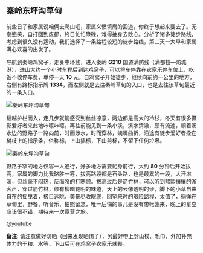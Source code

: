 ## 秦岭东坪沟草甸

前些日子和家属说咱俩去爬山吧，家属义愤填膺的回道，你终于想起来要去了。无奈憨笑，自打回到废都，终日忙忙碌碌，难得抽身去散心。分析了诸多徒步路线，考虑到很久没有运动，我们选择了一条路程较短的徒步路线，第二天一大早和家属满心欢喜的出发了。

导航到秦岭鸡窝子，走关中环线，进入秦岭 **G210** 国道满防线（满都拉—防城港），进山大约一个小时车程后到达鸡窝子，可以将车停靠在农家乐停车位上，吃饭不收停车费，单停一天  **10** 元。自鸡窝子开始徒步，继续向前约一公里的地方，右侧有路标指示牌 **1334**，而左侧就是去往秦岭草甸的入口，也是去往该草甸最近的一条入口。

![秦岭东坪沟草甸](https://cdn.jsdelivr.net/gh/scopor/photos@main/life/秦岭草甸1.jpeg)

翻越护栏而入，走几步就能感受到丝丝凉意，两边都是高大的冷杉，冬天有很多摄影爱好者来此地咔嚓咔嚓。再往前能见到一条小溪，溪水清澈，颇有流速，顺着溪水边的野路子一路向前，时而涉水，时而穿林，蜿蜒曲折，沿途有徒步爱好者拴在树枝上的指示条，俗称标，上山插标，下山剪标，不留下任何垃圾。

![秦岭东坪沟草甸](https://cdn.jsdelivr.net/gh/scopor/photos@main/life/秦岭草甸2.jpeg)

野路子窄的地方仅容一人通行，好多地方需要躬身前行，大约 **80** 分钟后开始拔高，家属的脚力比我略胜一筹，拔高路段都是石头路，也是最累的一段，大汗淋漓，但丝毫不闷热，反而冷的打寒颤。拔高过后是箭竹林，可以听到熙熙攘攘的游客声，穿过箭竹林，颇有柳暗花明的味道，天上的云像透明的纱，脚下的小草自由自在的摇曳着，极目远眺，美景尽收眼底，回望来时的艰险路程，太值了，徜徉在草甸里，野餐、听音乐、拍照留念，唯一后悔的事儿是没有带帐篷来，晚上的星空应该很不错，期待来一次露营之旅。

@[youtube](upW7h6DKiXA)  

**备注**: 请注意做好防晒（回来发现晒伤了），另最好带上登山杖、毛巾，外加补充体力的干粮、水等，下山后可在鸡窝子农家乐就餐。